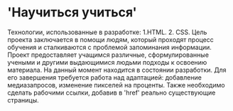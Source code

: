 # 'Научиться учиться'
Технологии, использованные в разработке:
1.HTML.
2. CSS.
Цель проекта заключается в помощи людям, который проходят процесс обучения и сталкиваются с проблемой запоминания информации. Проект предоставляет учащимся различные, сформулированные учеными и другими выдающимися людьми подходы к освоению материала.
На данный момент находится в состоянии разработки. Для его завершения требуется работа над адаптацией: добавление медиазапросов, изменение пикселей на проценты. Также необходимо сделать рабочими ссылки, добавив в 'href' реально существующие страницы.

